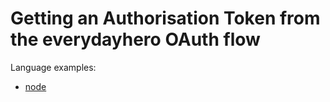 # Getting an Authorisation Token from the everydayhero OAuth flow

Language examples:

* [node](https://github.com/everydayhero/oauth-examples/tree/master/node)
